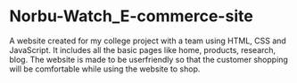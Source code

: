 # Norbu-Watch_E-commerce-site
A website created for my college project with a team using HTML, CSS and JavaScript.
It includes all the basic pages like home, products, research, blog. The website is made to be userfriendly so that the customer shopping will be comfortable while using the website to shop.
